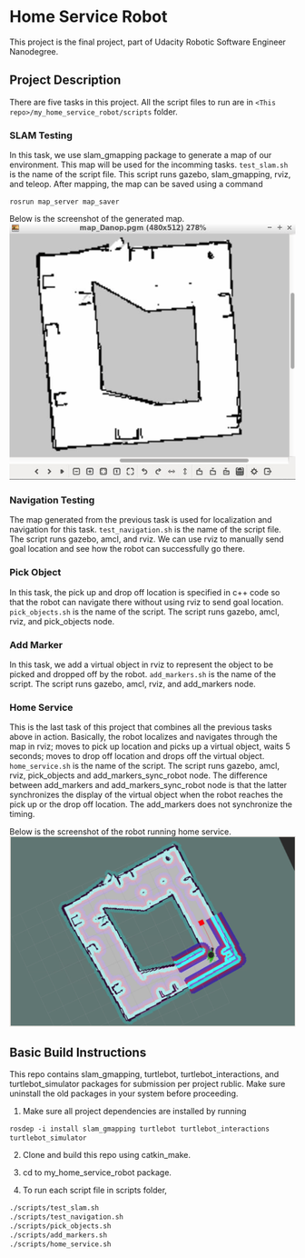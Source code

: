 # Home Service Robot
This project is the final project, part of Udacity Robotic Software Engineer Nanodegree.

## Project Description
There are five tasks in this project. All the script files to run are in `<This repo>/my_home_service_robot/scripts` folder.

### SLAM Testing
In this task, we use slam_gmapping package to generate a map of our environment. This map will be used for the incomming tasks. `test_slam.sh` is the name of the script file. This script runs gazebo, slam_gmapping, rviz, and teleop. After mapping, the map can be saved using a command
```
rosrun map_server map_saver
```
Below is the screenshot of the generated map.
<img src="map.png"/>

### Navigation Testing
The map generated from the previous task is used for localization and navigation for this task. `test_navigation.sh` is the name of the script file. The script runs gazebo, amcl, and rviz. We can use rviz to manually send goal location and see how the robot can successfully go there.

### Pick Object
In this task, the pick up and drop off location is specified in c++ code so that the robot can navigate there without using rviz to send goal location. `pick_objects.sh` is the name of the script. The script runs gazebo, amcl, rviz, and pick_objects node.

### Add Marker
In this task, we add a virtual object in rviz to represent the object to be picked and dropped off by the robot. `add_markers.sh` is the name of the script. The script runs gazebo, amcl, rviz, and add_markers node.

### Home Service
This is the last task of this project that combines all the previous tasks above in action. Basically, the robot localizes and navigates through the map in rviz; moves to pick up location and picks up a virtual object, waits 5 seconds; moves to drop off location and drops off the virtual object. `home_service.sh` is the name of the script. The script runs gazebo, amcl, rviz, pick_objects and add_markers_sync_robot node. The difference between add_markers and add_markers_sync_robot node is that the latter synchronizes the display of the virtual object when the robot reaches the pick up or the drop off location. The add_markers does not synchronize the timing.

Below is the screenshot of the robot running home service.
<img src="home_service.png"/>

## Basic Build Instructions
This repo contains slam_gmapping, turtlebot, turtlebot_interactions, and turtlebot_simulator packages for submission per project rublic. Make sure uninstall the old packages in your system before proceeding.

1. Make sure all project dependencies are installed by running
```
rosdep -i install slam_gmapping turtlebot turtlebot_interactions turtlebot_simulator
```
2. Clone and build this repo using catkin_make.
3. cd to my_home_service_robot package.

4. To run each script file in scripts folder,
```
./scripts/test_slam.sh
./scripts/test_navigation.sh
./scripts/pick_objects.sh
./scripts/add_markers.sh
./scripts/home_service.sh
```
